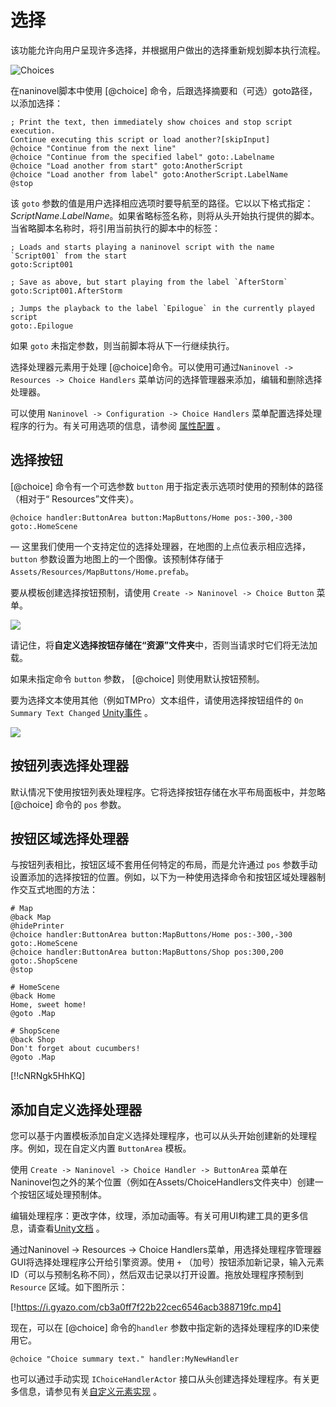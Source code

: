 ﻿# 选择

该功能允许向用户呈现许多选择，并根据用户做出的选择重新规划脚本执行流程。

![Choices](https://i.gyazo.com/023502e43b35caa706c88fd9ab32003d.png)

在naninovel脚本中使用 [@choice] 命令，后跟选择摘要和（可选）goto路径，以添加选择：

```nani
; Print the text, then immediately show choices and stop script execution.
Continue executing this script or load another?[skipInput]
@choice "Continue from the next line"
@choice "Continue from the specified label" goto:.Labelname
@choice "Load another from start" goto:AnotherScript
@choice "Load another from label" goto:AnotherScript.LabelName
@stop
```

该 `goto` 参数的值是用户选择相应选项时要导航至的路径。它以以下格式指定：*ScriptName*.*LabelName*。如果省略标签名称，则将从头开始执行提供的脚本。当省略脚本名称时，将引用当前执行的脚本中的标签：

```nani
; Loads and starts playing a naninovel script with the name `Script001` from the start
goto:Script001

; Save as above, but start playing from the label `AfterStorm`
goto:Script001.AfterStorm

; Jumps the playback to the label `Epilogue` in the currently played script
goto:.Epilogue
```

如果 `goto` 未指定参数，则当前脚本将从下一行继续执行。

选择处理器元素用于处理 [@choice]命令。可以使用可通过`Naninovel -> Resources -> Choice Handlers` 菜单访问的选择管理器来添加，编辑和删除选择处理器。

可以使用 `Naninovel -> Configuration -> Choice Handlers` 菜单配置选择处理程序的行为。有关可用选项的信息，请参阅 [属性配置](/zh/guide/configuration#选择处理器) 。

## 选择按钮

 [@choice] 命令有一个可选参数 `button` 用于指定表示选项时使用的预制体的路径（相对于“ Resources”文件夹）。

```nani
@choice handler:ButtonArea button:MapButtons/Home pos:-300,-300 goto:.HomeScene
```
— 这里我们使用一个支持定位的选择处理器，在地图的上点位表示相应选择， `button` 参数设置为地图上的一个图像。该预制体存储于 `Assets/Resources/MapButtons/Home.prefab`。

要从模板创建选择按钮预制，请使用 `Create -> Naninovel -> Choice Button` 菜单。

![](https://i.gyazo.com/c2bd4abaa0275f7cdd37c56fd2ff0dec.png)

请记住，将**自定义选择按钮存储在“资源”文件夹**中，否则当请求时它们将无法加载。

如果未指定命令 `button` 参数， [@choice] 则使用默认按钮预制。

要为选择文本使用其他（例如TMPro）文本组件，请使用选择按钮组件的 `On Summary Text Changed`  [Unity事件](https://docs.unity3d.com/Manual/UnityEvents) 。

![](https://i.gyazo.com/8810c51b336bfd653efcde591fe1c41f.png)


## 按钮列表选择处理器

默认情况下使用按钮列表处理程序。它将选择按钮存储在水平布局面板中，并忽略 [@choice] 命令的 `pos` 参数。

## 按钮区域选择处理器

与按钮列表相比，按钮区域不套用任何特定的布局，而是允许通过 `pos` 参数手动设置添加的选择按钮的位置。例如，以下为一种使用选择命令和按钮区域处理器制作交互式地图的方法：

```nani
# Map
@back Map
@hidePrinter
@choice handler:ButtonArea button:MapButtons/Home pos:-300,-300 goto:.HomeScene
@choice handler:ButtonArea button:MapButtons/Shop pos:300,200 goto:.ShopScene
@stop

# HomeScene
@back Home
Home, sweet home!
@goto .Map

# ShopScene
@back Shop
Don't forget about cucumbers!
@goto .Map
```

[!!cNRNgk5HhKQ]

## 添加自定义选择处理器

您可以基于内置模板添加自定义选择处理程序，也可以从头开始创建新的处理程序。例如，现在自定义内置 `ButtonArea` 模板。

使用 `Create -> Naninovel -> Choice Handler -> ButtonArea` 菜单在Naninovel包之外的某个位置（例如在Assets/ChoiceHandlers文件夹中）创建一个按钮区域处理预制体。

编辑处理程序：更改字体，纹理，添加动画等。有关可用UI构建工具的更多信息，请查看[Unity文档](https://docs.unity3d.com/Packages/com.unity.ugui@latest) 。

通过Naninovel -> Resources -> Choice Handlers菜单，用选择处理程序管理器GUI将选择处理程序公开给引擎资源。使用 `+` （加号）按钮添加新记录，输入元素 ID（可以与预制名称不同），然后双击记录以打开设置。拖放处理程序预制到 `Resource` 区域。如下图所示：

[!https://i.gyazo.com/cb3a0ff7f22b22cec6546acb388719fc.mp4]

现在，可以在 [@choice] 命令的`handler` 参数中指定新的选择处理程序的ID来使用它。

```nani
@choice "Choice summary text." handler:MyNewHandler
```

也可以通过手动实现 `IChoiceHandlerActor` 接口从头创建选择处理程序。有关更多信息，请参见有关[自定义元素实现](/zh/guide/custom-actor-implementations) 。
